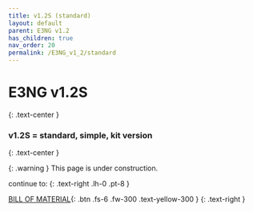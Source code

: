 ```yaml
---
title: v1.2S (standard)
layout: default
parent: E3NG v1.2
has_children: true
nav_order: 20
permalink: /E3NG_v1_2/standard
---
```

# E3NG v1.2S
{: .text-center }
### v1.2S = standard, simple, kit version
{: .text-center }

{: .warning }
This page is under construction.

continue to:
{: .text-right .lh-0 .pt-8 }

[BILL OF MATERIAL]{: .btn .fs-6 .fw-300 .text-yellow-300 }
{: .text-right }

[BILL OF MATERIAL]: https://rh3d.xyz/
